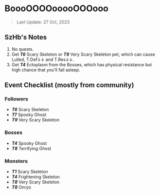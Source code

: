 # BoooOOOOooooOOOooo

> Last Update: 27 Oct, 2023

## SzHb's Notes
1. No quests.
2. Get ***T6*** Scary Skeleton or ***T9*** Very Scary Skeleton pet, which can cause Lulled, T.Def↓↓ and T.Res↓↓.
3. Get ***T4*** Ectoplasm from the Bosses, which has physical resistance but high chance that you'll fall asleep.

## Event Checklist (mostly from community)

### Followers
- ***T6*** Scary Skeleton
- ***T7*** Spooky Ghost
- ***T9*** Very Scary Skeleton

### Bosses
- ***T4*** Spooky Ghost
- ***T8*** Terrifying Ghost

### Monsters
- ***T1*** Scary Skeleton
- ***T4*** Frightening Skeleton
- ***T8*** Very Scary Skeleton
- ***T8*** Onryo
